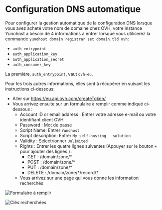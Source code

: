 # Configuration DNS automatique

Pour configurer la gestion automatique de la configuration DNS lorsque vous avez acheté votre nom de domaine chez OVH, votre instance Yunohost a besoin de 4 informations à entrer lorsque vous utiliserez la commande `yunohost domain registrar set domain.tld ovh`: 
- `auth_entrypoint`
- `auth_application_key`
- `auth_application_secret`
- `auth_consumer_key`

La première, `auth_entrypoint`, vaut `ovh-eu`.

Pour les trois autres informations, elles sont à récupérer en suivant les instructions ci-dessous:
- Aller sur https://eu.api.ovh.com/createToken/
- Vous arrivez ensuite sur un formulaire à remplir comme indiqué ci-dessous :
    - Account ID or email address : Entrer votre adresse e-mail ou votre identifiant client OVH
    - Password : Mot de passe
    - Script Name: Entrer `Yunohost`
    - Script description: Entrer `My self-hosting   solution`
    - Validity : Sélectrionner `Unlimited`
    - Rights : Entrer les quatre lignes suivantes   (Appuyer sur le bouton `+` pour ajouter des   lignes ) :
        - GET : /domain/zone/\*
        - POST : /domain/zone/\*
        - PUT : /domain/zone/\*
        - DELETE : /domain/zone/\*/record/\*
    - Vous arrivez sur une page qui vous donne les information recherchés

![Formulaire à remplir](image://ovh-keys-ask.png)

![Clés recherchées](image://ovh-keys.png)

